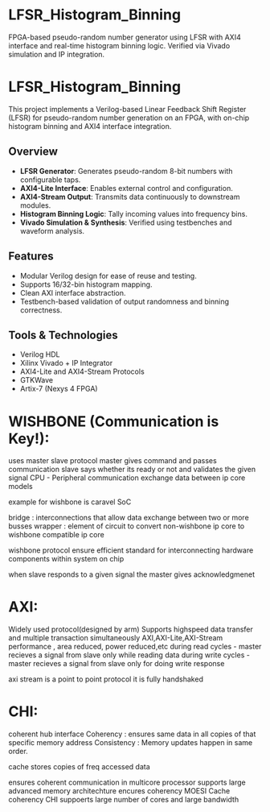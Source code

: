 # LFSR_Histogram_Binning
 FPGA-based pseudo-random number generator using LFSR with AXI4 interface and real-time histogram binning logic. Verified via Vivado simulation and IP integration.

# LFSR_Histogram_Binning

This project implements a Verilog-based Linear Feedback Shift Register (LFSR) for pseudo-random number generation on an FPGA, with on-chip histogram binning and AXI4 interface integration.

## Overview

- **LFSR Generator**: Generates pseudo-random 8-bit numbers with configurable taps.
- **AXI4-Lite Interface**: Enables external control and configuration.
- **AXI4-Stream Output**: Transmits data continuously to downstream modules.
- **Histogram Binning Logic**: Tally incoming values into frequency bins.
- **Vivado Simulation & Synthesis**: Verified using testbenches and waveform analysis.

## Features

- Modular Verilog design for ease of reuse and testing.
- Supports 16/32-bin histogram mapping.
- Clean AXI interface abstraction.
- Testbench-based validation of output randomness and binning correctness.

## Tools & Technologies

- Verilog HDL
- Xilinx Vivado + IP Integrator
- AXI4-Lite and AXI4-Stream Protocols
- GTKWave
- Artix-7 (Nexys 4 FPGA)


# WISHBONE (Communication is Key!):
  
   uses master slave protocol
   master gives command and passes communication
   slave says whether its ready or not and validates the given signal
   CPU - Peripheral communication
   exchange data between ip core models

example for wishbone is caravel SoC

bridge : interconnections that allow data  exchange between two or more busses
wrapper : element of circuit to convert non-wishbone ip core to wishbone compatible ip core

wishbone protocol ensure efficient standard for interconnecting hardware components within system on chip

when slave responds to a given signal the master gives acknowledgmenet

# AXI:

   Widely used protocol(designed by arm)
   Supports highspeed data transfer and multiple transaction simultaneously
   AXI,AXI-Lite,AXI-Stream
   performance , area reduced, power reduced,etc
   during read cycles - master recieves a signal from slave only while reading data
    during write cycles - master recieves a signal from slave only for doing write response

axi stream is a point to point protocol
it is fully handshaked


# CHI:
  coherent hub interface
  Coherency : ensures same data in all copies of that specific memory address
  Consistency : Memory updates happen in same order.

cache stores copies of freq accessed data

ensures coherent communication in multicore processor
supports large advanced memory architechture
encures coherency
MOESI Cache coherency
CHI suppoerts large number of cores and large bandwidth



  



